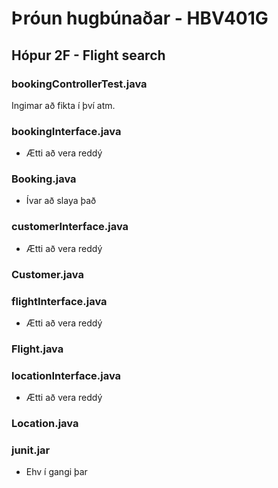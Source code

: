 # Þróun hugbúnaðar - HBV401G

## Hópur 2F - Flight search

### bookingControllerTest.java
Ingimar að fikta í því atm. 

### bookingInterface.java
- Ætti að vera reddý

### Booking.java
- Ívar að slaya það

### customerInterface.java
- Ætti að vera reddý

### Customer.java


### flightInterface.java
- Ætti að vera reddý

### Flight.java


### locationInterface.java
- Ætti að vera reddý

### Location.java


### junit.jar
- Ehv í gangi þar


